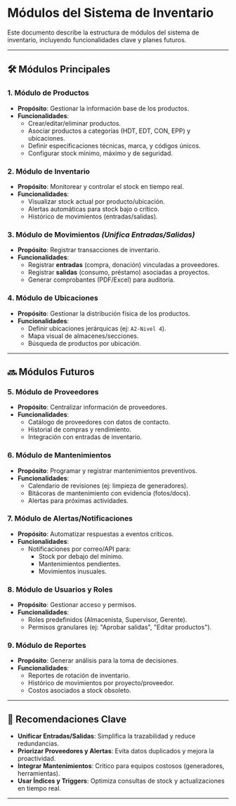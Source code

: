 
# Módulos del Sistema de Inventario

Este documento describe la estructura de módulos del sistema de inventario, incluyendo funcionalidades clave y planes futuros.

---

## 🛠 Módulos Principales

### 1. **Módulo de Productos**
- **Propósito**: Gestionar la información base de los productos.
- **Funcionalidades**:
  - Crear/editar/eliminar productos.
  - Asociar productos a categorías (HDT, EDT, CON, EPP) y ubicaciones.
  - Definir especificaciones técnicas, marca, y códigos únicos.
  - Configurar stock mínimo, máximo y de seguridad.

### 2. **Módulo de Inventario**
- **Propósito**: Monitorear y controlar el stock en tiempo real.
- **Funcionalidades**:
  - Visualizar stock actual por producto/ubicación.
  - Alertas automáticas para stock bajo o crítico.
  - Histórico de movimientos (entradas/salidas).

### 3. **Módulo de Movimientos** *(Unifica Entradas/Salidas)*
- **Propósito**: Registrar transacciones de inventario.
- **Funcionalidades**:
  - Registrar **entradas** (compra, donación) vinculadas a proveedores.
  - Registrar **salidas** (consumo, préstamo) asociadas a proyectos.
  - Generar comprobantes (PDF/Excel) para auditoría.

### 4. **Módulo de Ubicaciones**
- **Propósito**: Gestionar la distribución física de los productos.
- **Funcionalidades**:
  - Definir ubicaciones jerárquicas (ej: `A2-Nivel 4`).
  - Mapa visual de almacenes/secciones.
  - Búsqueda de productos por ubicación.

---

## 🔜 Módulos Futuros

### 5. **Módulo de Proveedores**
- **Propósito**: Centralizar información de proveedores.
- **Funcionalidades**:
  - Catálogo de proveedores con datos de contacto.
  - Historial de compras y rendimiento.
  - Integración con entradas de inventario.

### 6. **Módulo de Mantenimientos**
- **Propósito**: Programar y registrar mantenimientos preventivos.
- **Funcionalidades**:
  - Calendario de revisiones (ej: limpieza de generadores).
  - Bitácoras de mantenimiento con evidencia (fotos/docs).
  - Alertas para próximas actividades.

### 7. **Módulo de Alertas/Notificaciones**
- **Propósito**: Automatizar respuestas a eventos críticos.
- **Funcionalidades**:
  - Notificaciones por correo/API para:
    - Stock por debajo del mínimo.
    - Mantenimientos pendientes.
    - Movimientos inusuales.

### 8. **Módulo de Usuarios y Roles**
- **Propósito**: Gestionar acceso y permisos.
- **Funcionalidades**:
  - Roles predefinidos (Almacenista, Supervisor, Gerente).
  - Permisos granulares (ej: "Aprobar salidas", "Editar productos").

### 9. **Módulo de Reportes**
- **Propósito**: Generar análisis para la toma de decisiones.
- **Funcionalidades**:
  - Reportes de rotación de inventario.
  - Histórico de movimientos por proyecto/proveedor.
  - Costos asociados a stock obsoleto.

---

## 🚀 Recomendaciones Clave
- **Unificar Entradas/Salidas**: Simplifica la trazabilidad y reduce redundancias.
- **Priorizar Proveedores y Alertas**: Evita datos duplicados y mejora la proactividad.
- **Integrar Mantenimientos**: Critico para equipos costosos (generadores, herramientas).
- **Usar Índices y Triggers**: Optimiza consultas de stock y actualizaciones en tiempo real.

---

